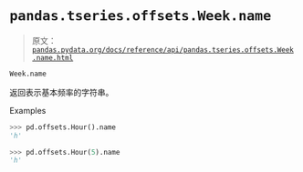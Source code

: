 # `pandas.tseries.offsets.Week.name`

> 原文：[`pandas.pydata.org/docs/reference/api/pandas.tseries.offsets.Week.name.html`](https://pandas.pydata.org/docs/reference/api/pandas.tseries.offsets.Week.name.html)

```py
Week.name
```

返回表示基本频率的字符串。

Examples

```py
>>> pd.offsets.Hour().name
'h' 
```

```py
>>> pd.offsets.Hour(5).name
'h' 
```
